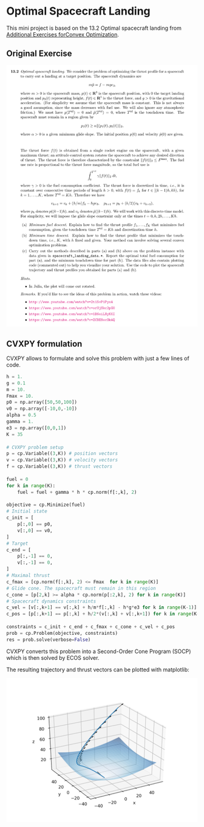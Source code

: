 # Optimal Spacecraft Landing

This mini project is based on the 13.2 Optimal spacecraft landing from [Additional Exercises forConvex Optimization](http://web.stanford.edu/~boyd/cvxbook/bv_cvxbook_extra_exercises.pdf).

## Original Exercise

![Spacecraft landing exercise](images/spacecraft_landing_exercise.png)

## CVXPY formulation

CVXPY allows to formulate and solve this problem with just a few lines of code.

```python
h = 1.
g = 0.1
m = 10.
Fmax = 10.
p0 = np.array([50,50,100])
v0 = np.array([-10,0,-10])
alpha = 0.5
gamma = 1.
e3 = np.array([0,0,1])
K = 35

# CVXPY problem setup
p = cp.Variable((3,K)) # position vectors
v = cp.Variable((3,K)) # velocity vectors
f = cp.Variable((3,K)) # thrust vectors

fuel = 0
for k in range(K):
    fuel = fuel + gamma * h * cp.norm(f[:,k], 2)

objective = cp.Minimize(fuel)
# Initial state
c_init = [
    p[:,0] == p0,
    v[:,0] == v0,
]
# Target
c_end = [
    p[:,-1] == 0,
    v[:,-1] == 0,
]
# Maximal thrust
c_fmax = [cp.norm(f[:,k], 2) <= Fmax  for k in range(K)]
# Glide cone. The spacecraft must remain in this region
c_cone = [p[2,k] >= alpha * cp.norm(p[:2,k], 2) for k in range(K)]
# Spacecraft dynamics constraints
c_vel = [v[:,k+1] == v[:,k] + h/m*f[:,k] - h*g*e3 for k in range(K-1)]
c_pos = [p[:,k+1] == p[:,k] + h/2*(v[:,k] + v[:,k+1]) for k in range(K-1)]

constraints = c_init + c_end + c_fmax + c_cone + c_vel + c_pos
prob = cp.Problem(objective, constraints)
res = prob.solve(verbose=False)
```

CVXPY converts this problem into a Second-Order Cone Program (SOCP) which is then solved by ECOS solver.

The resulting trajectory and thrust vectors can be plotted with matplotlib:

![trajectory](images/trajectory.png)
